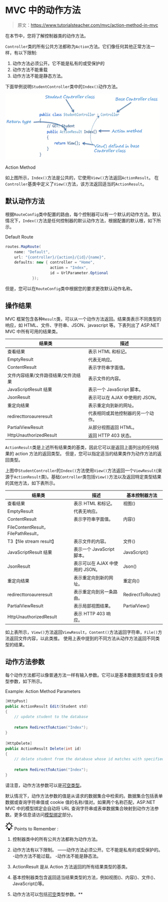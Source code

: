 # MVC 中的动作方法

> 原文：<https://www.tutorialsteacher.com/mvc/action-method-in-mvc>

在本节中，您将了解控制器类的动作方法。

`Controller`类的所有公共方法都称为`Action`方法。它们像任何其他正常方法一样，有以下限制:

1.  动作方法必须公开。它不能是私有的或受保护的
2.  动作方法不能重载
3.  动作方法不能是静态方法。

下面举例说明`StudentController`类中的`Index()`动作方法。

[![Action Method in ASP.NET MVC](img/eba9cb522855d4d8cc4ad6eb3b826bef.png)](../../Content/images/mvc/action-method.png)

Action Method



如上图所示，`Index()`方法是公共的，它使用`View()`方法返回`ActionResult`。 在`Controller`基类中定义了`View()`方法，该方法返回适当的`ActionResult`。

## 默认动作方法

根据`RouteConfig`类中配置的路由，每个控制器可以有一个默认的动作方法。默认情况下，`Index()`方法是任何控制器的默认动作方法，根据配置的默认根，如下所示。

Default Route 

```cs
routes.MapRoute(
    name: "Default",
    url: "{controller}/{action}/{id}/{name}",
    defaults: new { controller = "Home", 
                    action = "Index", 
                    id = UrlParameter.Optional
            }); 
```

但是，您可以在`RouteConfig`类中根据您的要求更改默认动作名称。

## 操作结果

MVC 框架包含各种`Result`类，可以从一个动作方法返回。结果类表示不同类型的响应，如 HTML、文件、字符串、JSON、javascript 等。下表列出了 ASP.NET MVC 中所有可用的结果类。

| 结果类 | 描述 |
| --- | --- |
| 查看结果 | 表示 HTML 和标记。 |
| EmptyResult | 代表无响应。 |
| ContentResult | 表示字符串字面值。 |
| 文件内容结果/文件路径结果/文件流结果 | 表示文件的内容。 |
| JavaScriptResult 结果 | 表示一个 JavaScript 脚本。 |
| JsonResult | 表示可以在 AJAX 中使用的 JSON。 |
| 重定向结果 | 表示重定向到新的网址。 |
| redirecttoroaureresult | 代表相同或其他控制器的另一个动作。 |
| PartialViewResult | 从部分视图返回 HTML。 |
| HttpUnauthorizedResult | 返回 HTTP 403 状态。 |

`ActionResult`类是上述所有结果类的基类，因此它可以是返回上面列出的任何结果的 action 方法的返回类型。 但是，您可以指定适当的结果类作为动作方法的返回类型。

上图中`StudentController`的`Index()`方法使用`View()`方法返回一个`ViewResult`(来源于`ActionResult`类)。基础`Controller`类包括`View()`方法以及返回特定类型结果的其他方法，如下表所示。

| 结果类 | 描述 | 基本控制器方法 |
| --- | --- | --- |
| 查看结果 | 表示 HTML 和标记。 | 视图() |
| EmptyResult | 代表无响应。 |  |
| ContentResult | 表示字符串字面值。 | 内容() |
| FileContentResult， FilePathResult，
T3【file stream result】 | 表示文件的内容。 | 文件() |
| JavaScriptResult 结果 | 表示一个 JavaScript 脚本。 | JavaScript() |
| JsonResult | 表示可以在 AJAX 中使用的 JSON。 | Json() |
| 重定向结果 | 表示重定向到新的网址。 | 重定向() |
| redirecttoroaureresult | 表示重定向到另一条路由。 | RedirectToRoute() |
| PartialViewResult | 表示局部视图结果。 | PartialView() |
| HttpUnauthorizedResult | 表示 HTTP 403 响应。 |  |

如上表所示，`View()`方法返回`ViewResult`，`Content()`方法返回字符串，`File()`方法返回文件内容，以此类推。 使用上表中提到的不同方法从动作方法返回不同类型的结果。

## 动作方法参数

每个动作方法都可以像普通方法一样有输入参数。它可以是基本数据类型或复杂类型参数，如下所示。

Example: Action Method Parameters 

```cs
[HttpPost]
public ActionResult Edit(Student std)
{
    // update student to the database

    return RedirectToAction("Index");
}

[HttpDelete]
public ActionResult Delete(int id)
{
    // delete student from the database whose id matches with specified id

    return RedirectToAction("Index");
} 
```

请注意，动作方法参数可以是[可空类型](/csharp/csharp-nullable-types)。

默认情况下，动作方法参数的值是从请求的数据集合中检索的。数据集合包括表单数据或查询字符串值或 cookie 值的名称/值对。如果两个名称匹配，ASP.NET MVC 中的模型绑定会自动将 URL 查询字符串或表单数据集合映射到动作方法参数。更多信息请访问[模型绑定](/mvc/model-binding-in-asp.net-mvc)部分。

![](img/85db52f5404f0c468e1b194aa487d6a1.png)  Points to Remember :

1.  控制器类中的所有公共方法都称为动作方法。
2.  动作方法有以下限制。
    ——动作方法必须公开。它不能是私有的或受保护的。
    -动作方法不能过载。
    -动作法不能是静态法。

3.  ActionResult 是从 Action 方法返回的所有结果类型的基类。
4.  基本控制器类包含返回适当结果类型的方法，例如视图()、内容()、文件()、JavaScript()等。
5.  动作方法可以包括[可空](/csharp/csharp-nullable-types)类型参数。**